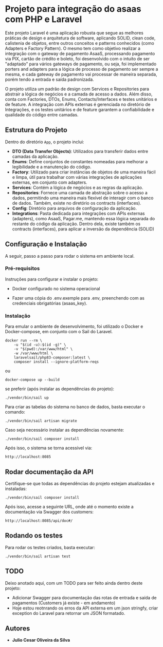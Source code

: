 # Projeto para integração do asaas com PHP e Laravel

Este projeto Laravel é uma aplicação robusta que segue as melhores práticas de design e arquitetura de software, aplicando SOLID, clean code, calistenia de objetos, entre outros conceitos e patterns conhecidos (como Adapters e Factory Pattern). O mesmo tem como objetivo realizar a integração com o gateway de pagamento AsaaS, processando pagamento via PIX, cartão de crédito e boleto, foi desenvolvido com o intuito de ser "adaptado" para vários gateways de pagamento, ou seja, foi implementado porters and adapters para a lógica de processo de pagamento ser sempre a mesma, e cada gateway de pagamento vai processar de maneira separada, porém tendo a entrada e saída padronizada.

O projeto utiliza um padrão de design com Services e Repositories para abstrair a lógica de negócios e a camada de acesso a dados. Além disso, conta com Factories, DTOs, Enums, Contacts/Interfaces e testes unitários e de feature.
A integração com APIs externas é gerenciada no diretório de Integrações, e os testes unitários e de feature garantem a confiabilidade e qualidade do código entre camadas.

## Estrutura do Projeto

Dentro do diretório `App`, o projeto inclui:

- **DTO (Data Transfer Objects)**: Utilizados para transferir dados entre camadas da aplicação.
- **Enums**: Define conjuntos de constantes nomeadas para melhorar a legibilidade e a manutenção do código.
- **Factory**: Utilizado para criar instâncias de objetos de uma maneira fácil e limpa, útil para trabalhar com várias integrações de aplicações externas, em conjunto com adapters.
- **Services**: Contém a lógica de negócios e as regras da aplicação.
- **Repositories**: Fornece uma camada de abstração sobre o acesso a dados, permitindo uma maneira mais flexível de interagir com o banco de dados. Também, existe no diretório os contracts (interfaces).
- **Config**: Diretório para arquivos de configuração da aplicação.
- **Integrations**: Pasta dedicada para integrações com APIs externas (adapters), como AsaaS, Pagar.me, mantendo essa lógica separada do restante do código da aplicação. Dentro dela, existe também os contracts (interfaces), para aplicar a inversão da dependência (SOLID)

## Configuração e Instalação

A seguir, passo a passo para rodar o sistema em ambiente local.

### Pré-requisitos

Instruções para configurar e instalar o projeto:

-   Docker configurado no sistema operacional

-   Fazer uma cópia do .env.exemple para .env, preenchendo com as credenciais obrigatórias (asaas_key).

### Instalação

Para emular o ambiente de desenvolvimento, foi utilizado o Docker e Docker-compose, em conjunto com o Sail do Laravel.

```
docker run --rm \
    -u "$(id -u):$(id -g)" \
    -v "$(pwd):/var/www/html" \
    -w /var/www/html \
    laravelsail/php83-composer:latest \
    composer install --ignore-platform-reqs
```

ou 

```
docker-compose up --build
```

se preferir (após instalar as dependências do projeto):

```
./vendor/bin/sail up
```

Para criar as tabelas do sistema no banco de dados, basta executar o comando:

```
./vendor/bin/sail artisan migrate
```

Caso seja necessário instalar as dependências novamente:

```
./vendor/bin/sail composer install
```

Após isso, o sistema se torna acessível via:

`http://localhost:8085`

## Rodar documentação da API

Certifique-se que todas as dependências do projeto estejam atualizadas e instaladas:

```
./vendor/bin/sail composer install
```

Após isso, acesse a seguinte URL, onde até o momento existe a documentação via Swagger dos customers:

`http://localhost:8085/api/doc#/`

## Rodando os testes

Para rodar os testes criados, basta executar:

```
./vendor/bin/sail artisan test
```

## TODO

Deixo anotado aqui, com um TODO para ser feito ainda dentro deste projeto:
- Adicionar Swagger para documentação das rotas de entrada e saída de pagamentos (Customers já existe - em andamento)
- Hoje estou reotnrando os erros da API externa em um json stringfy, criar exception do Laravel para retornar um JSON formatado.
## Autores

* **Julio Cesar Oliveira da Silva**
